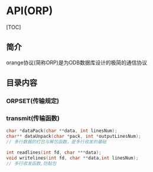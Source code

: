 # API(ORP)

[TOC]

## 简介

orange协议(简称ORP)是为ODB数据库设计的极简的通信协议

## 目录内容

### ORPSET(传输规定)

### transmit(传输函数)

```c
char *dataPack(char **data, int linesNum);
char** dataUnpack(char *pack, int *outputLinesNum);
// 多行数据的打包与解包函数，是多行收发的基础

int readlines(int fd, char ***data);
void writelines(int fd, char **data,int linesNum);
// 多行收发函数,防黏包
```

